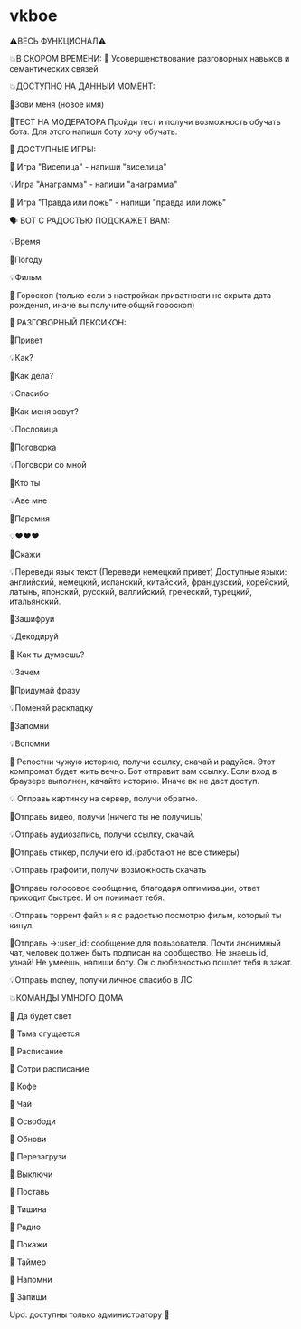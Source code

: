 # vkboе
⚠ВЕСЬ ФУНКЦИОНАЛ⚠ 

💥В СКОРОМ ВРЕМЕНИ: 
📢 Усовершенствование разговорных навыков и семантических связей

💥ДОСТУПНО НА ДАННЫЙ МОМЕНТ: 

📌Зови меня (новое имя)

📍ТЕСТ НА МОДЕРАТОРА 
Пройди тест и получи возможность обучать бота. Для этого напиши боту хочу обучать.

🎯 ДОСТУПНЫЕ ИГРЫ: 

📌 Игра "Виселица" - напиши "виселица"

💡Игра "Анаграмма" - напиши "анаграмма"

📌 Игра "Правда или ложь" - напиши "правда или ложь"

🗣 БОТ С РАДОСТЬЮ ПОДСКАЖЕТ ВАМ: 

💡Время 

📌Погоду 

💡Фильм

📌 Гороскоп (только если в настройках приватности не скрыта дата рождения, иначе вы получите общий гороскоп)

💬 РАЗГОВОРНЫЙ ЛЕКСИКОН: 

📌Привет 

💡Как? 

📌Как дела? 

💡Спасибо 

📌Как меня зовут? 

💡Пословица 

📌Поговорка 

💡Поговори со мной 

📌Кто ты 

💡Аве мне 

📌Паремия 

💡❤❤❤ 

📌Скажи 

💡Переведи язык текст (Переведи немецкий привет) 
Доступные языки: английский, немецкий, испанский, китайский, французский, корейский, латынь, японский, русский, валлийский, греческий, турецкий, итальянский. 

📌Зашифруй 

💡Декодируй 

🎱 Как ты думаешь? 

💡Зачем 

📌Придумай фразу 

💡Поменяй раскладку 

📌Запомни 

💡Вспомни 

📌 Репостни чужую историю, получи ссылку, скачай и радуйся. Этот компромат будет жить вечно. Бот отправит вам ссылку. Если вход в браузере выполнен, качайте историю. Иначе вк не даст доступ. 

💡 Отправь картинку на сервер, получи обратно. 

📌Отправь видео, получи (ничего ты не получишь) 

💡Отправь аудиозапись, получи ссылку, скачай. 

📌Отправь стикер, получи его id.(работают не все стикеры) 

💡Отправь граффити, получи возможность скачать 

📌Отправь голосовое сообщение, благодаря оптимизации, ответ приходит быстрее. И он понимает тебя. 

💡Отправь торрент файл и я с радостью посмотрю фильм, который ты кинул. 

📌Отправь ->:user_id: сообщение для пользователя. Почти анонимный чат, человек должен быть подписан на сообщество. Не знаешь id, узнай! Не умеешь, напиши боту. Он с любезностью пошлет тебя в закат. 

💡Отправь money, получи личное спасибо в ЛС. 

💥КОМАНДЫ УМНОГО ДОМА 

👀 Да будет свет 

👀 Тьма сгущается 

👀 Расписание 

👀 Сотри расписание 

👀 Кофе 

👀 Чай 

👀 Освободи 

👀 Обнови 

👀 Перезагрузи 

👀 Выключи 

👀 Поставь 

👀 Тишина 

👀 Радио 

👀 Покажи 

👀 Таймер 

👀 Напомни 

👀 Запиши 

Upd: доступны только администратору 🤖
